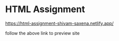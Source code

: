 # HTML Assignment 

https://html-assignment-shivam-saxena.netlify.app/

follow the above link to preview site

